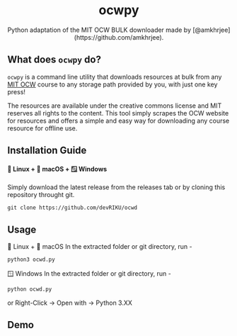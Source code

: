 <p align="center">
    <h1 align = "center">ocwpy</h1>
    <p align = "center">Python adaptation of the MIT OCW BULK downloader made by [@amkhrjee](https://github.com/amkhrjee).</p>
</p>

## What does `ocwpy` do?
`ocwpy` is a command line utility that downloads resources at bulk from any [MIT OCW](https://ocw.mit.edu/) course to any storage path provided by you, with just one key press! 

The resources are available under the creative commons license and MIT reserves all rights to the content. This tool simply scrapes the OCW website for resources and offers a simple and easy way for downloading any course resource for offline use.
## Installation Guide
#### 🐧 Linux + 🍎 macOS + 🪟 Windows
Simply download the latest release from the releases tab or
by cloning this repository throught git.
```git
git clone https://github.com/devRIKU/ocwd
```
## Usage
🐧 Linux + 🍎 macOS 
In the extracted folder or git directory, run -
```python
python3 ocwd.py
```
🪟 Windows 
In the extracted folder or git directory, run -
```python
python ocwd.py
```
or Right-Click -> Open with -> Python 3.XX
## Demo
